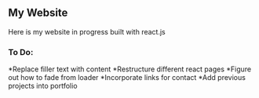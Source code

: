 ## My Website

Here is my website in progress built with react.js

### To Do:

*Replace filler text with content
*Restructure different react pages
*Figure out how to fade from loader
*Incorporate links for contact
*Add previous projects into portfolio


